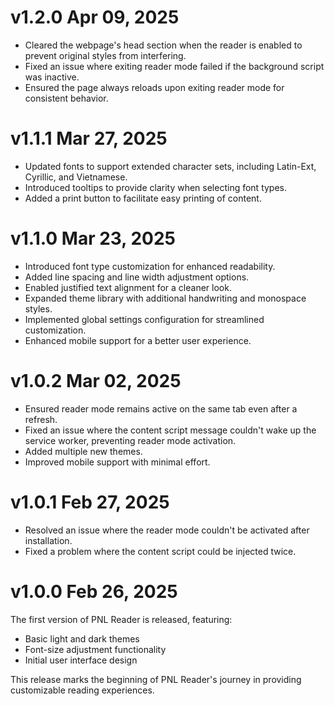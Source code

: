 # v1.2.0 Apr 09, 2025
- Cleared the webpage's head section when the reader is enabled to prevent original styles from interfering.
- Fixed an issue where exiting reader mode failed if the background script was inactive.
- Ensured the page always reloads upon exiting reader mode for consistent behavior.

# v1.1.1 Mar 27, 2025 
- Updated fonts to support extended character sets, including Latin-Ext, Cyrillic, and Vietnamese.
- Introduced tooltips to provide clarity when selecting font types.
- Added a print button to facilitate easy printing of content.

# v1.1.0 Mar 23, 2025
- Introduced font type customization for enhanced readability.
- Added line spacing and line width adjustment options.
- Enabled justified text alignment for a cleaner look.
- Expanded theme library with additional handwriting and monospace styles.
- Implemented global settings configuration for streamlined customization.
- Enhanced mobile support for a better user experience.


# v1.0.2 Mar 02, 2025
- Ensured reader mode remains active on the same tab even after a refresh.
- Fixed an issue where the content script message couldn't wake up the service worker, preventing reader mode activation.
- Added multiple new themes.
- Improved mobile support with minimal effort.

# v1.0.1 Feb 27, 2025

- Resolved an issue where the reader mode couldn't be activated after installation.
- Fixed a problem where the content script could be injected twice.

# v1.0.0 Feb 26, 2025

The first version of PNL Reader is released, featuring:

- Basic light and dark themes
- Font-size adjustment functionality
- Initial user interface design

This release marks the beginning of PNL Reader's journey in providing customizable reading experiences.